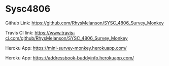 # Sysc4806

Github Link: https://github.com/RhysMelanson/SYSC_4806_Survey_Monkey

Travis CI link: https://www.travis-ci.com/github/RhysMelanson/SYSC_4806_Survey_Monkey

Heroku App: https://mini-survey-monkey.herokuapp.com/

Heroku App: https://addressbook-buddyinfo.herokuapp.com/
